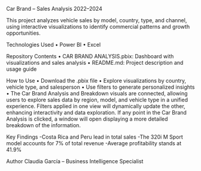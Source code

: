 Car Brand – Sales Analysis 2022–2024

This project analyzes vehicle sales by model, country, type, and channel, using interactive visualizations to identify commercial patterns and growth opportunities.

Technologies Used
•	Power BI
•	Excel

Repository Contents
•	CAR BRAND ANALYSIS.pbix: Dashboard with visualizations and sales analysis
•	README.md: Project description and usage guide

How to Use
•	Download the .pbix file
•	Explore visualizations by country, vehicle type, and salesperson
•	Use filters to generate personalized insights
•	The Car Brand Analysis and Breakdown visuals are connected, allowing users to explore sales data by region, model, and vehicle type in a unified experience. Filters applied in one view will dynamically update the other, enhancing interactivity and data exploration. If any point in the Car Brand Analysis is clicked, a window will open displaying a more detailed breakdown of the information.

Key Findings
-Costa Rica and Peru lead in total sales
-The 320i M Sport model accounts for 7% of total revenue
-Average profitability stands at 41.9%

Author
Claudia García – Business Intelligence Specialist
